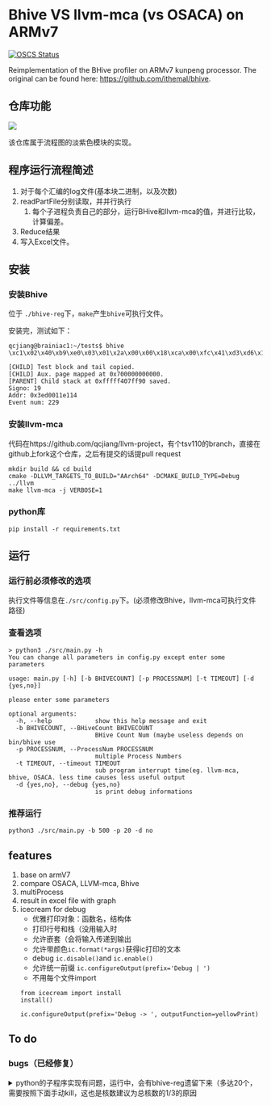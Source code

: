 # Bhive VS llvm-mca (vs OSACA) on ARMv7


[![OSCS Status](https://www.oscs1024.com/platform/badge/Kirrito-k423/BHive-Prediction-Compare.svg?size=small)](https://www.oscs1024.com/project/Kirrito-k423/BHive-Prediction-Compare?ref=badge_small)

Reimplementation of the BHive profiler on ARMv7 kunpeng processor. The original can be found here: https://github.com/ithemal/bhive.

## 仓库功能

![](https://shaojiemike.oss-cn-hangzhou.aliyuncs.com/img/20220712154020.png)

该仓库属于流程图的淡紫色模块的实现。
## 程序运行流程简述

1. 对于每个汇编的log文件(基本块二进制，以及次数)
2. readPartFile分别读取，并并行执行
	1. 每个子进程负责自己的部分，运行BHive和llvm-mca的值，并进行比较，计算偏差。
3. Reduce结果
4. 写入Excel文件。

## 安装
### 安装Bhive
位于 `./bhive-reg`下，`make`产生`bhive`可执行文件。

安装完，测试如下：
```
qcjiang@brainiac1:~/tests$ bhive \xc1\x02\x40\xb9\xe0\x03\x01\x2a\x00\x00\x18\xca\x00\xfc\x41\xd3\xd6\x12\x00\x91\xc1\x02\x40\xb9\xe0\x03\x01\x2a

[CHILD] Test block and tail copied.
[CHILD] Aux. page mapped at 0x700000000000.
[PARENT] Child stack at 0xfffff407ff90 saved.
Signo: 19
Addr: 0x3ed0011e114
Event num: 229
```
### 安装llvm-mca
代码在https://github.com/qcjiang/llvm-project，有个tsv110的branch，直接在github上fork这个仓库，之后有提交的话提pull request
```
mkdir build && cd build
cmake -DLLVM_TARGETS_TO_BUILD="AArch64" -DCMAKE_BUILD_TYPE=Debug ../llvm
make llvm-mca -j VERBOSE=1
```
### python库
```
pip install -r requirements.txt
```

## 运行
### 运行前必须修改的选项
执行文件等信息在`./src/config.py`下。(必须修改Bhive，llvm-mca可执行文件路径)

### 查看选项
```
> python3 ./src/main.py -h
You can change all parameters in config.py except enter some parameters

usage: main.py [-h] [-b BHIVECOUNT] [-p PROCESSNUM] [-t TIMEOUT] [-d {yes,no}]

please enter some parameters

optional arguments:
  -h, --help            show this help message and exit
  -b BHIVECOUNT, --BHiveCount BHIVECOUNT
                        BHive Count Num (maybe useless depends on bin/bhive use
  -p PROCESSNUM, --ProcessNum PROCESSNUM
                        multiple Process Numbers
  -t TIMEOUT, --timeout TIMEOUT
                        sub program interrupt time(eg. llvm-mca, bhive, OSACA. less time causes less useful output
  -d {yes,no}, --debug {yes,no}
                        is print debug informations
```
### 推荐运行
```
python3 ./src/main.py -b 500 -p 20 -d no
```
## features

1. base on armV7
2. compare OSACA, LLVM-mca, Bhive
3. multiProcess
4. result in excel file with graph
5. icecream for debug
	* 优雅打印对象：函数名，结构体
	* 打印行号和栈（没用输入时
	* 允许嵌套（会将输入传递到输出
	* 允许带颜色`ic.format(*args)`获得ic打印的文本
	* debug `ic.disable()`and `ic.enable()`
	* 允许统一前缀 `ic.configureOutput(prefix='Debug | ')`
	* 不用每个文件import
	```
	from icecream import install
	install()

	ic.configureOutput(prefix='Debug -> ', outputFunction=yellowPrint)
	```
## To do
### bugs（已经修复）

<details>

<summary>python的子程序实现有问题，运行中，会有bhive-reg遗留下来（多达20个，需要按照下面手动kill，这也是核数建议为总核数的1/3的原因</summary>

### check process create time
```
ps -eo pid,lstart,cmd |grep bhive
date
```
### kill all process by name
```
 sudo ps -ef | grep 'bhive-re' | grep -v grep | awk '{print $2}' | sudo xargs -r kill -9
```

### 以为的原因

subProcess.pool 返回程序状态的时候，除了运行和结束状态，还有休眠等其他状态。也就是程序在发射之后并不是直接进入运行状态的。判断程序是否超时不能通过判断是否运行，因为一开始while循环进不去
```
while process.poll() is None:
```
而应该是判断是否正常结束(208是BHive结束返回值，不同程序不同)
```
while process.poll() != 208:
```
### 继续分析
实际debug还是有
![](https://shaojiemike.oss-cn-hangzhou.aliyuncs.com/img/20220625173740.png)

在debug输出里没有这些pid

check了，输出的个数是符合的。

不懂了，我都没调用，这僵尸进程哪里来的？除非是BHive产生的。

### 实际原因
调用的Bhive会产生子进程，原本的python实现不能杀死子进程的子进程。需要改用杀死进程组的实现

### 杀死进程组

![](https://shaojiemike.oss-cn-hangzhou.aliyuncs.com/img/20220625185611.png)

可能设定是timeout是20秒，但是htop程序运行了2分钟也没有kill。这是正常的，因为主程序挤占资源导致挂起了，导致无法及时判断和kill
</details>
